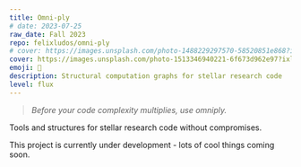 ```yaml
---
title: Omni-ply
# date: 2023-07-25
raw_date: Fall 2023
repo: felixludos/omni-ply
# cover: https://images.unsplash.com/photo-1488229297570-58520851e868?ixlib=rb-4.0.3&q=80&fm=jpg&crop=entropy&cs=tinysrgb&w=1440
cover: https://images.unsplash.com/photo-1513346940221-6f673d962e97?ixlib=rb-4.0.3&ixid=M3wxMjA3fDB8MHxwaG90by1wYWdlfHx8fGVufDB8fHx8fA%3D%3D&auto=format&fit=crop&w=1440&q=80
emoji: 🧮
description: Structural computation graphs for stellar research code
level: flux
---
```


> *Before your code complexity multiplies, use omniply.*

Tools and structures for stellar research code without compromises.

This project is currently under development - lots of cool things coming soon.
